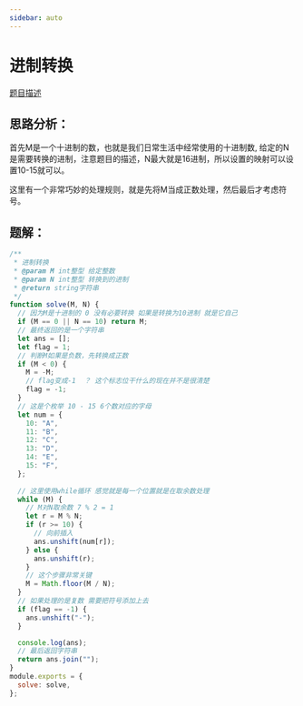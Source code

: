 ```yaml
---
sidebar: auto
---
```


# 进制转换

[题目描述](https://www.nowcoder.com/practice/2cc32b88fff94d7e8fd458b8c7b25ec1?tpId=117&tqId=37836&rp=1&ru=/exam/oj&qru=/exam/oj&sourceUrl=%2Fexam%2Foj%3Fpage%3D1%26pageSize%3D50%26search%3D%26tab%3D%25E7%25AE%2597%25E6%25B3%2595%25E7%25AF%2587%26topicId%3D117&difficulty=undefined&judgeStatus=undefined&tags=&title=)

## 思路分析：

首先M是一个十进制的数，也就是我们日常生活中经常使用的十进制数, 给定的N是需要转换的进制，注意题目的描述，N最大就是16进制，所以设置的映射可以设置10-15就可以。

这里有一个非常巧妙的处理规则，就是先将M当成正数处理，然后最后才考虑符号。

## 题解：
```js
/**
 * 进制转换
 * @param M int整型 给定整数
 * @param N int整型 转换到的进制
 * @return string字符串
 */
function solve(M, N) {
  // 因为M是十进制的 0 没有必要转换 如果是转换为10进制 就是它自己
  if (M == 0 || N == 10) return M;
  // 最终返回的是一个字符串
  let ans = [];
  let flag = 1;
  // 判断M如果是负数，先转换成正数
  if (M < 0) {
    M = -M;
    // flag变成-1  ？ 这个标志位干什么的现在并不是很清楚
    flag = -1;
  }
  // 这是个枚举 10 - 15 6个数对应的字母
  let num = {
    10: "A",
    11: "B",
    12: "C",
    13: "D",
    14: "E",
    15: "F",
  };
  
  // 这里使用while循环 感觉就是每一个位置就是在取余数处理 
  while (M) {
    // M对N取余数 7 % 2 = 1 
    let r = M % N;
    if (r >= 10) { 
      // 向前插入
      ans.unshift(num[r]);
    } else {
      ans.unshift(r);
    }
    // 这个步骤非常关键
    M = Math.floor(M / N);
  }
  // 如果处理的是复数 需要把符号添加上去
  if (flag == -1) {
    ans.unshift("-");
  }

  console.log(ans);
  // 最后返回字符串
  return ans.join("");
}
module.exports = {
  solve: solve,
};
```